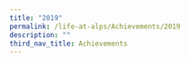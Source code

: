 ```yaml
---
title: "2019"
permalink: /life-at-alps/Achievements/2019
description: ""
third_nav_title: Achievements
---
```

